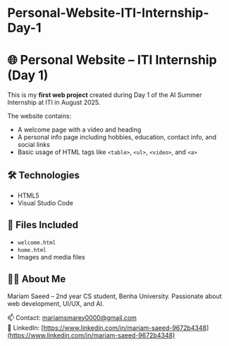 # Personal-Website-ITI-Internship-Day-1
# 🌐 Personal Website – ITI Internship (Day 1)

This is my **first web project** created during Day 1 of the AI Summer Internship at ITI in August 2025.

The website contains:
- A welcome page with a video and heading
- A personal info page including hobbies, education, contact info, and social links
- Basic usage of HTML tags like `<table>`, `<ul>`, `<video>`, and `<a>`

## 🛠️ Technologies
- HTML5
- Visual Studio Code

## 📁 Files Included
- `welcome.html`
- `home.html`
- Images and media files

## 👩‍💻 About Me
Mariam Saeed – 2nd year CS student, Benha University. Passionate about web development, UI/UX, and AI.

📫 Contact: [mariamsmarey0000@gmail.com](mailto:mariamsmarey0000@gmail.com)  
🔗 LinkedIn: [https://www.linkedin.com/in/mariam-saeed-9672b4348](https://www.linkedin.com/in/mariam-saeed-9672b4348)
